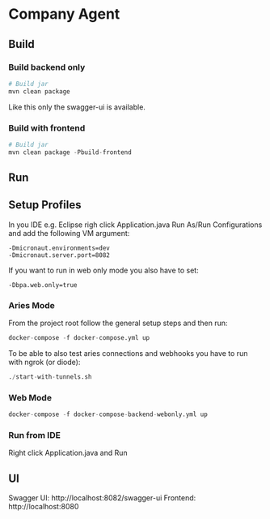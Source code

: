 # Company Agent

## Build

### Build backend only

```s
# Build jar
mvn clean package
```

Like this only the swagger-ui is available.

### Build with frontend

```s
# Build jar
mvn clean package -Pbuild-frontend
```

## Run

## Setup Profiles

In you IDE e.g. Eclipse righ click Application.java Run As/Run Configurations and add the following VM argument:

```
-Dmicronaut.environments=dev
-Dmicronaut.server.port=8082
```

If you want to run in web only mode you also have to set:

```
-Dbpa.web.only=true
```

### Aries Mode

From the project root follow the general setup steps and then run:

```s
docker-compose -f docker-compose.yml up
```

To be able to also test aries connections and webhooks you have to run with ngrok (or diode):

```s
./start-with-tunnels.sh
```

### Web Mode

```s
docker-compose -f docker-compose-backend-webonly.yml up
```

### Run from IDE

Right click Application.java and Run

## UI

Swagger UI: http://localhost:8082/swagger-ui
Frontend: http://localhost:8080
